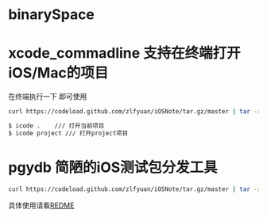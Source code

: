 <!--
 * @Author: zluof
 * @Date: 2020-12-16 16:33:38
 * @LastEditTime: 2021-07-28 09:44:54
 * @LastEditors: zluof
 * @Description: 
 * @FilePath: /undefined/Users/zhongxiaoxi/zm/iOS/iOSNote/README.md
-->
# binarySpace

# xcode_commadline 支持在终端打开iOS/Mac的项目
在终端执行一下 即可使用
```bash
curl https://codeload.github.com/zlfyuan/iOSNote/tar.gz/master | tar -xz -C . --strip=3 iOSNote-master/xcode_commandline/bin/icode && mv icode /usr/local/bin
```
```bash
$ icode .    /// 打开当前项目
$ icode project /// 打开project项目
```

# pgydb 简陋的iOS测试包分发工具
```bash
curl https://codeload.github.com/zlfyuan/iOSNote/tar.gz/master | tar -xz -C . --strip=3 iOSNote-master/pgy_send/bin/pgy_send && mv pgy_send /usr/local/bin && cd ~ && touch .daba_config.ini
```
具体使用请看[REDME](https://github.com/zlfyuan/iOSArchive/blob/master/README.md)
